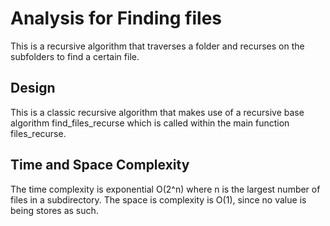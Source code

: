 # Analysis for Finding files

This is a recursive algorithm that traverses a folder and recurses on the subfolders to find a certain file.

## Design
This is a classic recursive algorithm that makes use of a recursive base algorithm find_files_recurse which is called within the main function files_recurse.

## Time and Space Complexity

The time complexity is exponential O(2^n) where n is the largest number of files in a subdirectory. The space is complexity is O(1), since no value is being stores as such.
